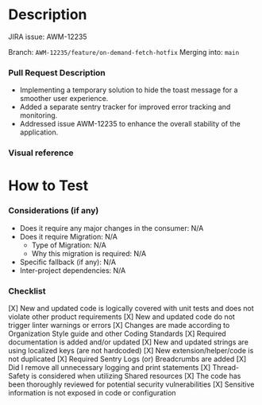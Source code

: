 # Description
JIRA issue: AWM-12235
<!--github automatically converts JIRA IDs into clickable links-->
<!--Add reference documentations and description of changes in this PR that gives additional context to reviewers-->
Branch: `AWM-12235/feature/on-demand-fetch-hotfix`
Merging into: `main`

### Pull Request Description

- Implementing a temporary solution to hide the toast message for a smoother user experience.
- Added a separate sentry tracker for improved error tracking and monitoring.
- Addressed issue AWM-12235 to enhance the overall stability of the application.

### Visual reference
<!--Add screenshots, video recording or other visual reference for changes if applicable-->

# How to Test
<!--Add testing steps needed to verify changes-->

### Considerations (if any)
- Does it require any major changes in the consumer: N/A
- Does it require Migration: N/A
    - Type of Migration: N/A
    - Why this migration is required: N/A
- Specific fallback (if any): N/A
- Inter-project dependencies: N/A

### Checklist
[X] New and updated code is logically covered with unit tests and does not violate other product requirements
[X] New and updated code do not trigger linter warnings or errors
[X] Changes are made according to Organization Style guide and other Coding Standards
[X] Required documentation is added and/or updated
[X] New and updated strings are using localized keys (are not hardcoded)
[X] New extension/helper/code is not duplicated
[X] Required Sentry Logs (or) Breadcrumbs are added
[X] Did I remove all unnecessary logging and print statements
[X] Thread-Safety is considered when utilizing Shared resources
[X] The code has been thoroughly reviewed for potential security vulnerabilities
[X] Sensitive information is not exposed in code or configuration

